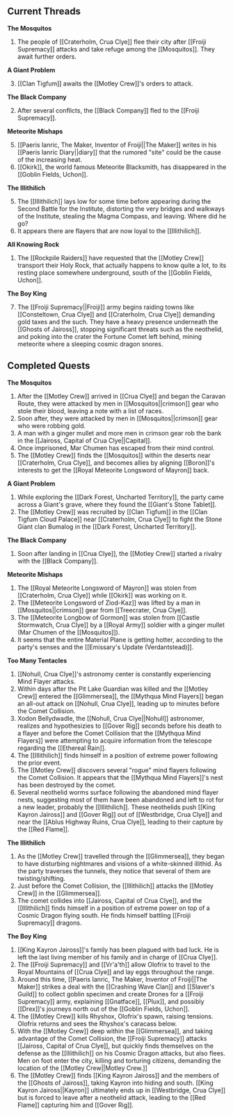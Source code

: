 ## Current Threads
 **The Mosquitos**
 
 1. The people of [[Craterholm, Crua Clye]] flee their city after [[Froiji Supremacy]] attacks and take refuge among the [[Mosquitos]]. They await further orders.

**A Giant Problem**

3. [[Clan Tigfum]] awaits the [[Motley Crew]]'s orders to attack.

**The Black Company**

2. After several conflicts, the [[Black Company]] fled to the [[Froiji Supremacy]].

**Meteorite Mishaps**

5. [[Paeris Ianric, The Maker, Inventor of Froiji||The Maker]] writes in his [[Paeris Ianric Diary||diary]] that the rumored "site" could be the cause of the increasing heat.
6. [[Okirk]], the world famous Meteorite Blacksmith, has disappeared in the [[Goblin Fields, Uchon]].

**The Illithilich**

5. The [[Illithilich]] lays low for some time before appearing during the Second Battle for the Institute, distorting the very bridges and walkways of the Institute, stealing the Magma Compass, and leaving. Where did he go?
6. It appears there are flayers that are now loyal to the [[Illithilich]].

**All Knowing Rock**

1. The [[Rockpile Raiders]] have requested that the [[Motley Crew]] transport their Holy Rock, that actually happens to know quite a lot, to its resting place somewhere underground, south of the [[Goblin Fields, Uchon]].

**The Boy King**

7. The [[Froiji Supremacy||Froiji]] army begins raiding towns like [[Consteltown, Crua Clye]] and [[Craterholm, Crua Clye]] demanding gold taxes and the such. They have a heavy presence underneath the [[Ghosts of Jaiross]], stopping significant threats such as the neothelid, and poking into the crater the Fortune Comet left behind, mining meteorite where a sleeping cosmic dragon snores.

## Completed Quests

**The Mosquitos**
1. After the [[Motley Crew]] arrived in [[Crua Clye]] and began the Caravan Route, they were attacked by men in [[Mosquitos||crimson]] gear who stole their blood, leaving a note with a list of races.
2. Soon after, they were attacked by men in [[Mosquitos||crimson]] gear who were robbing gold.
3. A man with a ginger mullet and more men in crimson gear rob the bank in the [[Jaiross, Capital of Crua Clye||Capital]]. 
4. Once imprisoned, Mar Chumen has escaped from their mind control.
5. The [[Motley Crew]] finds the [[Mosquitos]] within the deserts near [[Craterholm, Crua Clye]], and becomes allies by aligning [[Boron]]'s interests to get the [[Royal Meteorite Longsword of Mayron]] back.

**A Giant Problem**
1. While exploring the [[Dark Forest, Uncharted Territory]], the party came across a Giant's grave, where they found the [[Giant's Stone Tablet]].
2. The [[Motley Crew]] was recruited by [[Clan Tigfum]] in the [[Clan Tigfum Cloud Palace]] near [[Craterholm, Crua Clye]] to fight the Stone Giant clan Bumalog in the [[Dark Forest, Uncharted Territory]].

**The Black Company**
1. Soon after landing in [[Crua Clye]], the [[Motley Crew]] started a rivalry with the [[Black Company]].

**Meteorite Mishaps**
1. The [[Royal Meteorite Longsword of Mayron]] was stolen from [[Craterholm, Crua Clye]] while [[Okirk]] was working on it.
2. The [[Meteorite Longsword of Ziod-Kaz]] was lifted by a man in [[Mosquitos||crimson]] gear from [[Treecrater, Crua Clye]].
3. The [[Meteorite Longbow of Gormon]] was stolen from [[Castle Stormwatch, Crua Clye]] by a [[Royal Army]] soldier with a ginger mullet (Mar Chumen of the [[Mosquitos]]).
4. It seems that the entire Material Plane is getting hotter, according to the party's senses and the [[Emissary's Update (Verdantstead)]].

**Too Many Tentacles**
1. [[Nohull, Crua Clye]]'s astronomy center is constantly experiencing Mind Flayer attacks.
2. Within days after the Pit Lake Guardian was killed and the [[Motley Crew]] entered the [[Glimmersea]], the [[Mythqua Mind Flayers]] began an all-out attack on [[Nohull, Crua Clye]], leading up to minutes before the Comet Collision. 
3. Xodon Bellydwadle, the [[Nohull, Crua Clye||Nohull]] astronomer, realizes and hypothesizies to [[Gover Rig]] seconds before his death to a flayer and before the Comet Collision that the [[Mythqua Mind Flayers]] were attempting to acquire information from the telescope regarding the [[Ethereal Rain]].
4. The [[Illithilich]] finds himself in a position of extreme power following the prior event.
5. The [[Motley Crew]] discovers several "rogue" mind flayers following the Comet Collision. It appears that the [[Mythqua Mind Flayers]]'s nest has been destroyed by the comet.
6. Several neothelid worms surface following the abandoned mind flayer nests, suggesting most of them have been abandoned and left to rot for a new leader, probably the [[Illithilich]]. These neothelids push [[King Kayron Jaiross]] and [[Gover Rig]] out of [[Westbridge, Crua Clye]] and near the [[Ablus Highway Ruins, Crua Clye]], leading to their capture by the [[Red Flame]].

**The Illithilich**
1. As the [[Motley Crew]] travelled through the [[Glimmersea]], they began to have disturbing nightmares and visions of a white-skinned illithid. As the party traverses the tunnels, they notice that several of them are twisting/shifting.
2. Just before the Comet Collision, the [[Illithilich]] attacks the [[Motley Crew]] in the [[Glimmersea]]. 
3. The comet collides into [[Jaiross, Capital of Crua Clye]], and the [[Illithilich]] finds himself in a position of extreme power on top of a Cosmic Dragon flying south. He finds himself battling [[Froiji Supremacy]] dragons.

**The Boy King**
1. [[King Kayron Jaiross]]'s family has been plagued with bad luck. He is left the last living member of his family and in charge of [[Crua Clye]].
2. The [[Froiji Supremacy]] and [[Vr'a'th]] allow Olofrix to travel to the Royal Mountains of [[Crua Clye]] and lay eggs throughout the range.
3. Around this time, [[Paeris Ianric, The Maker, Inventor of Froiji||The Maker]] strikes a deal with the [[Crashing Wave Clan]] and [[Slaver's Guild]] to collect goblin specimen and create Drones for a [[Froiji Supremacy]] army, explaining [[Gnatface]], [[Plux]], and possibly [[Drex]]'s journeys north out of the [[Goblin Fields, Uchon]].
4. The [[Motley Crew]] kills Rhyshox, Olofrix's spawn, raising tensions. Olofrix returns and sees the Rhyshox's caracass below.
5. With the [[Motley Crew]] deep within the [[Glimmersea]], and taking advantage of the Comet Collision, the [[Froiji Supremacy]] attacks [[Jaiross, Capital of Crua Clye]], but quickly finds themselves on the defense as the [[Illithilich]] on his Cosmic Dragon attacks, but also flees. Men on foot enter the city, killing and torturing citizens, demanding the location of the [[Motley Crew||Motley Crew.]]
6. The [[Motley Crew]] finds [[King Kayron Jaiross]] and the members of the [[Ghosts of Jaiross]], taking Kayron into hiding and south. [[King Kayron Jaiross||Kayron]] ultimately ends up in [[Westbridge, Crua Clye]] but is forced to leave after a neothelid attack, leading to the [[Red Flame]] capturing him and [[Gover Rig]].
